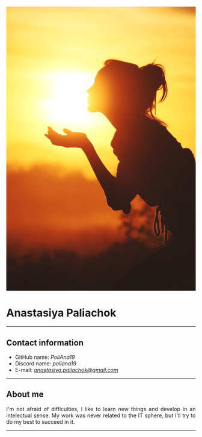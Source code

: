 ![photo](/photo-cv.jpg)

# Anastasiya Paliachok
***

## Contact information
* GitHub name: *PoliAna19*
* Discord name: *poliana19*
* E-mail: *anastasiya.paliachok@gmail.com*

***

## About me

<div align="justify"> I'm not afraid of difficulties, I like to learn new things and develop in an intelectual sense. My work was never related to the IT sphere, but I'll try to do my best to succeed in it. </div>

***

